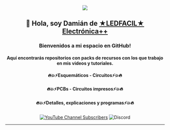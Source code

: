 <div id="header" align="center">
    <img src="https://i.giphy.com/media/13d2jHlSlxklVe/giphy.webp">
    <h2 align="center"> 👋 Hola, soy Damián de <a href="https://www.LEDFACIL.com.ar" target="_blank">★LEDFACIL★ Electrónica++</a> </h2>
    <h3 align="center">Bienvenidos a mi espacio en GitHub!</h3>
    <h4>Aquí encontrarás repositorios con packs de recursos con los que trabajo en mis videos y tutoriales.</h4>
    <h4>🔥💥⚡Esquemáticos - Circuitos⚡💥🔥</h4>
    <h4>🔥💥⚡PCBs - Circuitos impresos⚡💥🔥</h4>    
    <h4>🔥💥⚡Detalles, explicaciones y programas⚡💥🔥</h4>
    <h5>  </h5>
</div>

<div align="center">
    
  [![YouTube Channel Subscribers](https://img.shields.io/youtube/channel/subscribers/UCMU_bRGkcB01G7RzBmaVHNg)](https://www.youtube.com/channel/UCMU_bRGkcB01G7RzBmaVHNg/videos?sub_confirmation=1)
  ![Discord](https://img.shields.io/discord/1008798443097042966)
  
</div>

---


